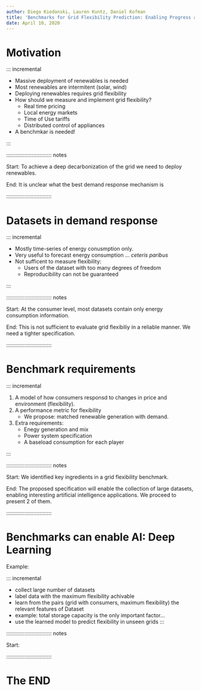 ```yaml
---
author: Diego Kiedanski, Lauren Kuntz, Daniel Kofman
title: 'Benchmarks for Grid Flexibility Prediction: Enabling Progress and Machine Learning Applications'
date: April 10, 2020
---
```


# Motivation

::: incremental

* Massive deployment of renewables is needed
* Most renewables are intermitent (solar, wind)
* Deploying renewables requires grid flexibility 
* How should we measure and implement grid flexibility?
    - Real time pricing
    - Local energy markets
    - Time of Use tariffs
    - Distributed control of appliances
* A benchmkar is needed!

:::


<!-- Speaker notes -->

:::::::::::::::::::::::::::::: notes

Start: To achieve a deep decarbonization of the grid we need to deploy
renewables.

End: It is unclear what the best demand response mechanism is

::::::::::::::::::::::::::::::



<!--
 
# What is the best demand response program to achieve more flexibility?

::: incremental

* Simple Time-of-Use tariff with 2 or 3 periods?
* Real time pricing of electricity?
* Distributed controll of appliances such as water heaters?
* Local energy markets?

:::



:::::::::::::::::::::::::::::: notes 

Start: Some popular mechanisms are:


End: Underlying all these differences, there is a need of a benchmark to compare
the different applications in a reproducible way. Let's look at the case of
images.

:::::::::::::::::::::::::::::: 

-->





<!-- 

# Images as benchmarks

::::: {.columns}

:::: {.column width="70%"}

![RGB](fig/rgb.jpeg)

::::

:::: {.column width="30%"}

::: incremental

* Standard format to specify an image: RGB
* Can be used to represent any "image"
* Can be used to identify objects: such as circle
* Lacks information: is it a circle, a sphere or a cylinder?

:::

::::

:::::


:::::::::::::::::::::::::::::: notes

Start: 2D objects can be described by images, and the format is widely known.

End: This format, though, is not suited for questions involving the 3d
properties of the object.

::::::::::::::::::::::::::::::

-->






# Datasets in demand response

::: incremental

* Mostly time-series of energy conusmption only.
* Very useful to forecast energy consumption ... _ceteris paribus_
* Not sufficent to measure flexibility:
    -  Users of the dataset with too many degrees of freedom
    -  Reproducibility can not be guaranteed

:::



<!-- Speaker notes -->
:::::::::::::::::::::::::::::: notes

Start: At the consumer level, most datasets contain only energy consumption
information. 

End: This is not sufficient to evaluate grid flexibiliy in a reliable manner. We
need a tighter specification.

::::::::::::::::::::::::::::::




# Benchmark requirements

::: incremental

1. A model of how consumers responsd to changes in price and environment
   (flexibility).
2. A performance metric for flexibility
    - We propose: matched renewable generation with demand.
3. Extra requirements:
    - Enegy generation and mix
    - Power system specification
    - A baseload consumption for each player


<!--
1. Consumer Specification
    - Energy consuption with respect to reference price
    - How consumption changes in response to price
1. Energy Generation
    - Quantity generated and mixture of renewables
2. Power Grid Specification
    - Location of loads, phyisical characteristics of cables, transformers, etc
4. Performance Metrics
    - Measure the ability to match energy demand and renewable generation
-->

:::



<!-- Speaker notes -->
:::::::::::::::::::::::::::::: notes


Start: We identified key ingredients in a grid flexibility benchmark.

End: The proposed specification will enable the collection of large datasets,
enabling interesting artificial intelligence applications. We proceed to present
2 of them.

::::::::::::::::::::::::::::::




# Benchmarks can enable AI: Deep Learning

Example:

::: incremental
* collect large number of datasets
* label data with the maximum flexibility achivable
* learn from the pairs (grid with consumers, maximum flexibility) the relevant features of Dataset
* example: total storage capacity is the only important factor...
* use the learned model to predict flexibility in unseen grids
:::


<!-- Speaker notes -->
:::::::::::::::::::::::::::::: notes

Start: 


::::::::::::::::::::::::::::::



<!--
 


# Use cases for AI: Reinforcement Learning

Example:

::: incremental

* end-customers' flexibility can be obtained as an optimization problem
* use RL to learn the flexibility model 
* use RL trained agents to simply and accelerate simulations

:::


:::::::::::::::::::::::::::::: notes

Start: 

End: 

::::::::::::::::::::::::::::::


-->



# The END
